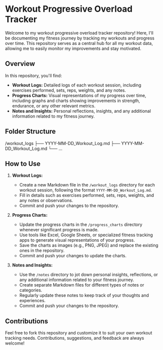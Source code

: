 # Workout Progressive Overload Tracker

Welcome to my workout progressive overload tracker repository! Here, I'll be documenting my fitness journey by tracking my workouts and progress over time. This repository serves as a central hub for all my workout data, allowing me to easily monitor my improvements and stay motivated.

## Overview

In this repository, you'll find:

- **Workout Logs:** Detailed logs of each workout session, including exercises performed, sets, reps, weights, and any notes.
- **Progress Charts:** Visual representations of my progress over time, including graphs and charts showing improvements in strength, endurance, or any other relevant metrics.
- **Notes and Insights:** Personal reflections, insights, and any additional information related to my fitness journey.

## Folder Structure
/workout_logs
├── YYYY-MM-DD_Workout_Log.md
├── YYYY-MM-DD_Workout_Log.md
└── ...

## How to Use

1. **Workout Logs:**
    - Create a new Markdown file in the `/workout_logs` directory for each workout session, following the format `YYYY-MM-DD_Workout_Log.md`.
    - Fill in details such as exercises performed, sets, reps, weights, and any notes or observations.
    - Commit and push your changes to the repository.

2. **Progress Charts:**
    - Update the progress charts in the `/progress_charts` directory whenever significant progress is made.
    - Use tools like Excel, Google Sheets, or specialized fitness tracking apps to generate visual representations of your progress.
    - Save the charts as images (e.g., PNG, JPEG) and replace the existing ones in the repository.
    - Commit and push your changes to update the charts.

3. **Notes and Insights:**
    - Use the `/notes` directory to jot down personal insights, reflections, or any additional information related to your fitness journey.
    - Create separate Markdown files for different types of notes or categories.
    - Regularly update these notes to keep track of your thoughts and experiences.
    - Commit and push your changes to the repository.

## Contributions

Feel free to fork this repository and customize it to suit your own workout tracking needs. Contributions, suggestions, and feedback are always welcome!
